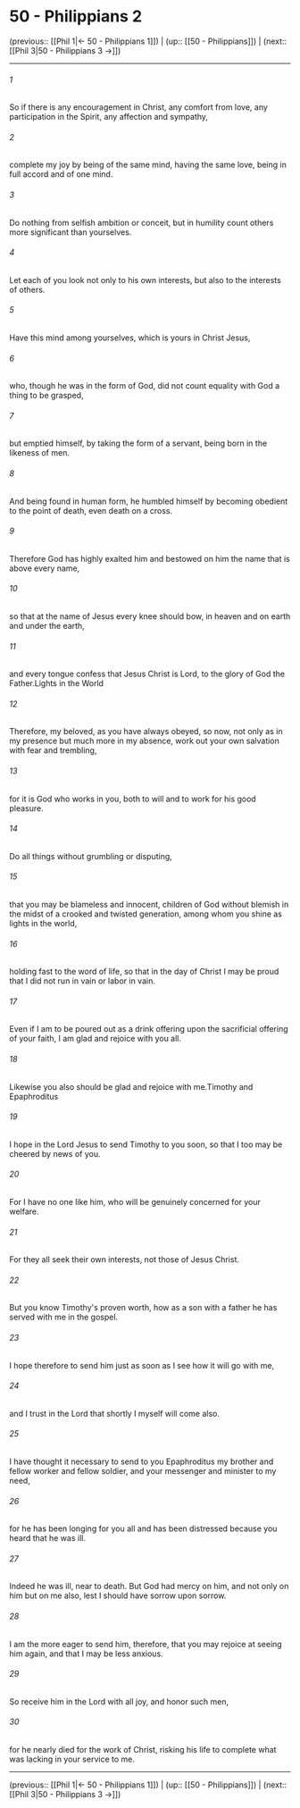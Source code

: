 # 50 - Philippians 2

(previous:: [[Phil 1|← 50 - Philippians 1]]) | (up:: [[50 - Philippians]]) | (next:: [[Phil 3|50 - Philippians 3 →]])

***


###### 1 
So if there is any encouragement in Christ, any comfort from love, any participation in the Spirit, any affection and sympathy, 

###### 2 
complete my joy by being of the same mind, having the same love, being in full accord and of one mind. 

###### 3 
Do nothing from selfish ambition or conceit, but in humility count others more significant than yourselves. 

###### 4 
Let each of you look not only to his own interests, but also to the interests of others. 

###### 5 
Have this mind among yourselves, which is yours in Christ Jesus, 

###### 6 
who, though he was in the form of God, did not count equality with God a thing to be grasped, 

###### 7 
but emptied himself, by taking the form of a servant, being born in the likeness of men. 

###### 8 
And being found in human form, he humbled himself by becoming obedient to the point of death, even death on a cross. 

###### 9 
Therefore God has highly exalted him and bestowed on him the name that is above every name, 

###### 10 
so that at the name of Jesus every knee should bow, in heaven and on earth and under the earth, 

###### 11 
and every tongue confess that Jesus Christ is Lord, to the glory of God the Father.Lights in the World 

###### 12 
Therefore, my beloved, as you have always obeyed, so now, not only as in my presence but much more in my absence, work out your own salvation with fear and trembling, 

###### 13 
for it is God who works in you, both to will and to work for his good pleasure. 

###### 14 
Do all things without grumbling or disputing, 

###### 15 
that you may be blameless and innocent, children of God without blemish in the midst of a crooked and twisted generation, among whom you shine as lights in the world, 

###### 16 
holding fast to the word of life, so that in the day of Christ I may be proud that I did not run in vain or labor in vain. 

###### 17 
Even if I am to be poured out as a drink offering upon the sacrificial offering of your faith, I am glad and rejoice with you all. 

###### 18 
Likewise you also should be glad and rejoice with me.Timothy and Epaphroditus 

###### 19 
I hope in the Lord Jesus to send Timothy to you soon, so that I too may be cheered by news of you. 

###### 20 
For I have no one like him, who will be genuinely concerned for your welfare. 

###### 21 
For they all seek their own interests, not those of Jesus Christ. 

###### 22 
But you know Timothy's proven worth, how as a son with a father he has served with me in the gospel. 

###### 23 
I hope therefore to send him just as soon as I see how it will go with me, 

###### 24 
and I trust in the Lord that shortly I myself will come also. 

###### 25 
I have thought it necessary to send to you Epaphroditus my brother and fellow worker and fellow soldier, and your messenger and minister to my need, 

###### 26 
for he has been longing for you all and has been distressed because you heard that he was ill. 

###### 27 
Indeed he was ill, near to death. But God had mercy on him, and not only on him but on me also, lest I should have sorrow upon sorrow. 

###### 28 
I am the more eager to send him, therefore, that you may rejoice at seeing him again, and that I may be less anxious. 

###### 29 
So receive him in the Lord with all joy, and honor such men, 

###### 30 
for he nearly died for the work of Christ, risking his life to complete what was lacking in your service to me.

***

(previous:: [[Phil 1|← 50 - Philippians 1]]) | (up:: [[50 - Philippians]]) | (next:: [[Phil 3|50 - Philippians 3 →]])
